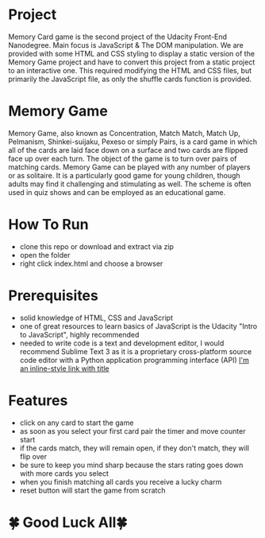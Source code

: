 # Project 
Memory Card game is the second project of the Udacity Front-End Nanodegree. Main focus is JavaScript & The DOM manipulation. We are provided with some HTML and CSS styling to display a static version of the Memory Game project and have to convert this project from a static project to an interactive one. This required modifying the HTML and CSS files, but primarily the JavaScript file, as only the shuffle cards function is provided.

# Memory Game
Memory Game, also known as Concentration, Match Match, Match Up, Pelmanism, Shinkei-suijaku, Pexeso or simply Pairs, is a card game in which all of the cards are laid face down on a surface and two cards are flipped face up over each turn. The object of the game is to turn over pairs of matching cards. Memory Game can be played with any number of players or as solitaire. It is a particularly good game for young children, though adults may find it challenging and stimulating as well. The scheme is often used in quiz shows and can be employed as an educational game.

# How To Run
- clone this repo or download and extract via zip
- open the folder
- right click index.html and choose a browser

# Prerequisites
- solid knowledge of HTML, CSS and JavaScript
- one of great resources to learn basics of JavaScript is the Udacity "Intro to JavaScript", highly recommended
- needed to write code is a text and development editor, I would recommend Sublime Text 3 as it is a proprietary cross-platform source code editor with a Python application programming interface (API)
[I'm an inline-style link with title](https://www.google.com "Google's Homepage")



# Features
- click on any card to start the game
- as soon as you select your first card pair the timer and move counter start
- if the cards match, they will remain open, if they don't match, they will flip over
- be sure to keep you mind sharp because the stars rating goes down with more cards you select 
- when you finish matching all cards you receive a lucky charm
- reset button will start the game from scratch

# 🍀 Good Luck All🍀
